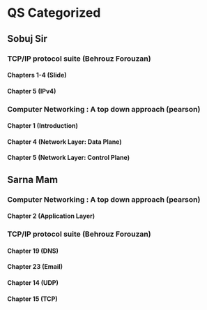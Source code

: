 # QS Categorized

## Sobuj Sir

### TCP/IP protocol suite (Behrouz Forouzan)
#### **Chapters 1-4** (Slide)
#### **Chapter 5** (IPv4)

### Computer Networking : A top down approach (pearson)
#### **Chapter 1** (Introduction)
#### **Chapter 4** (Network Layer: Data Plane)
#### **Chapter 5** (Network Layer: Control Plane)


## Sarna Mam

### Computer Networking : A top down approach (pearson)
#### **Chapter 2** (Application Layer)

### TCP/IP protocol suite (Behrouz Forouzan)
#### **Chapter 19** (DNS)
#### **Chapter 23** (Email)
#### **Chapter 14** (UDP)
#### **Chapter 15** (TCP)
